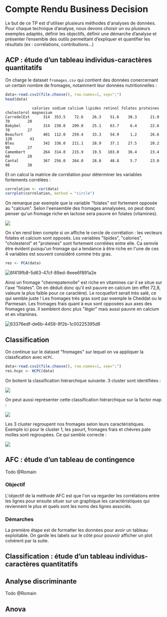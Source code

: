 # Compte Rendu Business Decision

Le but de ce TP est d'utiliser plusieurs méthodes d'analyses de données.
Pour chaque technique d’analyse, nous devons choisir un ou plusieurs exemples adaptés, définir les objectifs, définir une démarche d’analyse et présenter l’ensemble des outils permettant d’expliquer et quantifier les résultats (ex : corrélations, contributions…)

## ACP : étude d’un tableau individus-caractères quantitatifs

On charge le dataset `fromages.csv` qui contient des données conercernant un certain nombre de fromages, notamment leur données nutritionnelles : 

```R
data<-read.csv2(file.choose(), row.names=1, sep=";") 
head(data)
```

```
            calories sodium calcium lipides retinol folates proteines cholesterol magnesium
CarredelEst      314  353.5    72.6    26.3    51.6    30.3      21.0          70        20
Babybel          314  238.0   209.8    25.1    63.7     6.4      22.6          70        27
Beaufort         401  112.0   259.4    33.3    54.9     1.2      26.6         120        41
Bleu             342  336.0   211.1    28.9    37.1    27.5      20.2          90        27
Camembert        264  314.0   215.9    19.5   103.0    36.4      23.4          60        20
Cantal           367  256.0   264.0    28.8    48.8     5.7      23.0          90        30
```

Et on calcul la matrice de corrélation pour déterminer les variables fortements corrélées : 

```R
correlation <- cor(data)
corrplot(correlation, method = "circle")
```

On remarque par exemple que la variable "folates" est fortement opposée au "calcium". Selon l'eensemble des fromages annalysées, on peut donc penser qu'un fromage riche en lactose sera pauvre en folates (vitamines).

![](./images/c6717721-ea20-4ce6-95ea-785fbc513d95.png)

On s'en rend bien compte si on affiche le cercle de corrélation : les vecteurs folates et calcium sont opposés. Les variables "lipides", "calories", "cholesterol" et "proteines" sont fortement corrélées entre elle. Ca semvle être évident puisqu'un fromage qui a tendance à être riche en l'une de ces 4 variables est souvent considéré comme très gras.

```R
res <- PCA(data)
```



![6f419fb8-5d63-47cf-89ed-8eee6f891a2e](images/6f419fb8-5d63-47cf-89ed-8eee6f891a2e.png)

Ainsi un fromage "chevrepatemolle" est riche en vitamines car il se situe sur l'axe "folates". On en déduit donc qu'il est pauvre en calcium (en effet 72,8, valeure la plus faible pour ce caractère). Le rocquefort serait très salé, ce qui semble juste ! Les fromages très gras sont par exemple le Cheddat ou le Parmesan. Les fromages frais quant à eux sont opposées aux axes des fromages gras. Il semblent donc plus "léger" mais aussi pauvre en calcium et en vitamines.

![63376edf-de6b-4458-9f2b-1c00225395d6](./images/63376edf-de6b-4458-9f2b-1c00225395d6.png)

## Classification

On continue sur le dataset "fromages" sur lequel on va appliquer la classfication avec `HCPC`.

```R
data<-read.csv2(file.choose(), row.names=1, sep=";") 
res.hcpc <- HCPC(data)
```

On botient la classification hiérarchique suivante. 3 cluster sont identifiées :

![](images/2a1a8315-789c-4df9-bd22-4bc0bd40cc59.png)

On peut aussi représenter cette classification hiérarchique sur la factor map :

![](images/020aa8e9-12d3-4fe2-9cba-9db34fd30335.png)

Les 3 cluster regroupent nos fromages selon leurs caractéristiques. Exemple ici pour le cluster 1, les yaourt, fromages frais et chèvres pate molles sont regroupées. Ce qui semble correcte :

![](images/6b746c4f-a434-4d0a-afd9-e0fb8971d31c.png)

## AFC : étude d’un tableau de contingence

Todo @Romain

### Objectif

L'objectif de la méthode AFC est que l'on va regarder les corrélations entre les lignes pour ensuite situer sur un graphique les caractéristiques qui reviennent le plus et quels sont les noms des lignes associés.

### Démarches

La première étape est de formatter les données pour avoir un tableau exploitable.
On garde les labels sur le côté pour pouvoir afficher un plot cohérent par la suite.



## Classification : étude d’un tableau individus-caractères quantitatifs

## Analyse discriminante

Todo @Romain

## Anova